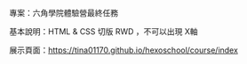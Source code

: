 專案：六角學院體驗營最終任務

基本說明：HTML & CSS 切版 RWD ，不可以出現 X軸

展示頁面：https://tina01170.github.io/hexoschool/course/index
